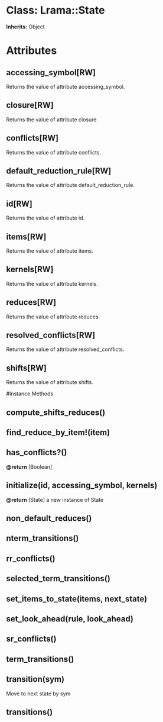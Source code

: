 # Class: Lrama::State
**Inherits:** Object
    



# Attributes
## accessing_symbol[RW] [](#attribute-i-accessing_symbol)
Returns the value of attribute accessing_symbol.

## closure[RW] [](#attribute-i-closure)
Returns the value of attribute closure.

## conflicts[RW] [](#attribute-i-conflicts)
Returns the value of attribute conflicts.

## default_reduction_rule[RW] [](#attribute-i-default_reduction_rule)
Returns the value of attribute default_reduction_rule.

## id[RW] [](#attribute-i-id)
Returns the value of attribute id.

## items[RW] [](#attribute-i-items)
Returns the value of attribute items.

## kernels[RW] [](#attribute-i-kernels)
Returns the value of attribute kernels.

## reduces[RW] [](#attribute-i-reduces)
Returns the value of attribute reduces.

## resolved_conflicts[RW] [](#attribute-i-resolved_conflicts)
Returns the value of attribute resolved_conflicts.

## shifts[RW] [](#attribute-i-shifts)
Returns the value of attribute shifts.


#Instance Methods
## compute_shifts_reduces() [](#method-i-compute_shifts_reduces)

## find_reduce_by_item!(item) [](#method-i-find_reduce_by_item!)

## has_conflicts?() [](#method-i-has_conflicts?)

**@return** [Boolean] 

## initialize(id, accessing_symbol, kernels) [](#method-i-initialize)

**@return** [State] a new instance of State

## non_default_reduces() [](#method-i-non_default_reduces)

## nterm_transitions() [](#method-i-nterm_transitions)

## rr_conflicts() [](#method-i-rr_conflicts)

## selected_term_transitions() [](#method-i-selected_term_transitions)

## set_items_to_state(items, next_state) [](#method-i-set_items_to_state)

## set_look_ahead(rule, look_ahead) [](#method-i-set_look_ahead)

## sr_conflicts() [](#method-i-sr_conflicts)

## term_transitions() [](#method-i-term_transitions)

## transition(sym) [](#method-i-transition)
Move to next state by sym

## transitions() [](#method-i-transitions)

